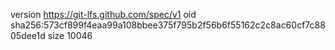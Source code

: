 version https://git-lfs.github.com/spec/v1
oid sha256:573cf899f4eaa99a108bbee375f795b2f56b6f55162c2c8ac60cf7c8805dee1d
size 10046
